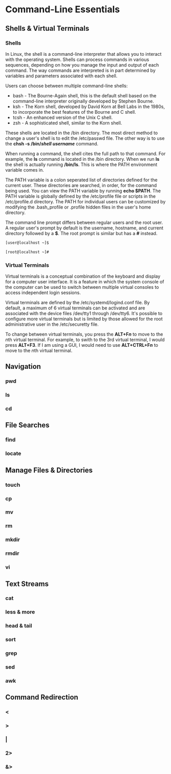 # Command-Line Essentials

## Shells & Virtual Terminals

### Shells

In Linux, the shell is a command-line interpreter that allows you to interact
 with the operating system. Shells can process commands in various sequences,
 depending on how you manage the input and output of each command. The way
 commands are interpreted is in part determined by variables and parameters
 associated with each shell.

Users can choose between multiple command-line shells:

+ bash - The Bourne-Again shell, this is the default shell based on the
 command-line interpreter originally developed by Stephen Bourne.
+ ksh - The Korn shell, developed by David Korn at Bell Labs in the 1980s,
 to incorporate the best features of the Bourne and C shell.
+ tcsh - An enhanced version of the Unix C shell.
+ zsh - A sophisticated shell, similar to the Korn shell.

These shells are located in the /bin directory. The most direct method to change
 a user's shell is to edit the /etc/passwd file. The other way is to use the 
 __chsh -s /bin/*shell* *username*__ command.

When running a command, the shell cites the full path to that command. For
 example, the __ls__ command is located in the /bin directory. When we run
 __ls__ the shell is actually running __/bin/ls__. This is where the PATH
 environment variable comes in.

The PATH variable is a colon seperated list of directories defined for the current user.
 These directories are searched, in order, for the command being used. You can
 view the PATH variable by running __echo $PATH__. The PATH variable is globally
 defined by the /etc/profile file or scripts in the /etc/profile.d directory.
 The PATH for individual users can be customized by modifying the .bash\_profile
 or .profile hidden files in the user's home directory.

The command line prompt differs between regular users and the root user. A 
 regular user's prompt by default is the username, hostname, and current directory
 followed by a __$__. The root prompt is similar but has a __#__ instead.

```bash
[user@localhost ~]$
```

```bash
[root@localhost ~]#
```

### Virtual Terminals

Virtual terminals is a conceptual combination of the keyboard and display for a 
 computer user interface. It is a feature in which the system console of the 
 computer can be used to switch between multiple virtual consoles to access
 independent login sessions.

Virtual terminals are defined by the /etc/systemd/logind.conf file. By default,
 a maximum of 6 virtual terminals can be activated and are associated with the
 device files /dev/tty1 through /dev/tty6. It's possible to configure more
 virtual terminals but is limited by those allowed for the root administrative
 user in the /etc/securetty file.

To change between virtual terminals, you press the __ALT+F*n*__ to move to the
 *n*th virtual terminal. For example, to swith to the 3rd virtual terminal, I
 would press **ALT+F3**. If I am using a GUI, I would need to use
 __ALT+CTRL+F*n*__ to move to the *n*th virtual terminal.

## Navigation

### pwd

### ls

### cd


## File Searches

### find

### locate


## Manage Files & Directories

### touch

### cp

### mv

### rm

### mkdir

### rmdir

### vi


## Text Streams

### cat

### less & more

### head & tail

### sort

### grep

### sed

### awk


## Command Redirection

### <

### >

### |

### 2>

### &>
